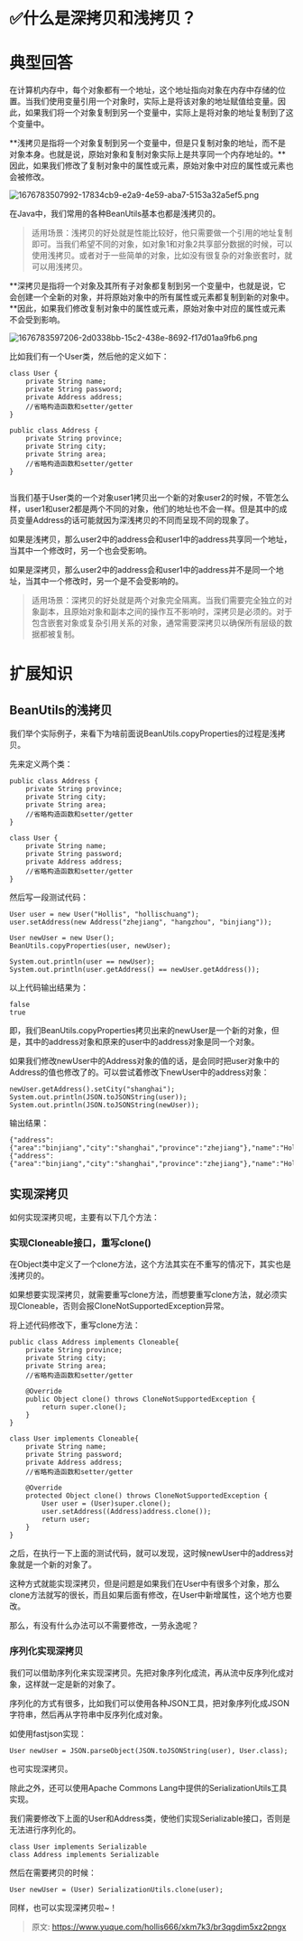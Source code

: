 # ✅什么是深拷贝和浅拷贝？

# 典型回答


在计算机内存中，每个对象都有一个地址，这个地址指向对象在内存中存储的位置。当我们使用变量引用一个对象时，实际上是将该对象的地址赋值给变量。因此，如果我们将一个对象复制到另一个变量中，实际上是将对象的地址复制到了这个变量中。



**浅拷贝是指将一个对象复制到另一个变量中，但是只复制对象的地址，而不是对象本身。也就是说，原始对象和复制对象实际上是共享同一个内存地址的。**因此，如果我们修改了复制对象中的属性或元素，原始对象中对应的属性或元素也会被修改。



![1676783507992-17834cb9-e2a9-4e59-aba7-5153a32a5ef5.png](./img/jSd6ZcfeeU0U9okU/1676783507992-17834cb9-e2a9-4e59-aba7-5153a32a5ef5-943283.png)



在Java中，我们常用的各种BeanUtils基本也都是浅拷贝的。



> 适用场景：浅拷贝的好处就是性能比较好，他只需要做一个引用的地址复制即可。当我们希望不同的对象，如对象1和对象2共享部分数据的时候，可以使用浅拷贝。或者对于一些简单的对象，比如没有很复杂的对象嵌套时，就可以用浅拷贝。
>



**深拷贝是指将一个对象及其所有子对象都复制到另一个变量中，也就是说，它会创建一个全新的对象，并将原始对象中的所有属性或元素都复制到新的对象中。**因此，如果我们修改复制对象中的属性或元素，原始对象中对应的属性或元素不会受到影响。



![1676783597206-2d0338bb-15c2-438e-8692-f17d01aa9fb6.png](./img/jSd6ZcfeeU0U9okU/1676783597206-2d0338bb-15c2-438e-8692-f17d01aa9fb6-661029.png)



比如我们有一个User类，然后他的定义如下：



```plain
class User {
    private String name;
    private String password;
    private Address address;
    //省略构造函数和setter/getter
}

public class Address {
    private String province;
    private String city;
    private String area;
    //省略构造函数和setter/getter
}


```



当我们基于User类的一个对象user1拷贝出一个新的对象user2的时候，不管怎么样，user1和user2都是两个不同的对象，他们的地址也不会一样。但是其中的成员变量Address的话可能就因为深浅拷贝的不同而呈现不同的现象了。



如果是浅拷贝，那么user2中的address会和user1中的address共享同一个地址，当其中一个修改时，另一个也会受影响。



如果是深拷贝，那么user2中的address会和user1中的address并不是同一个地址，当其中一个修改时，另一个是不会受影响的。



> 适用场景：深拷贝的好处就是两个对象完全隔离。当我们需要完全独立的对象副本，且原始对象和副本之间的操作互不影响时，深拷贝是必须的。对于包含嵌套对象或复杂引用关系的对象，通常需要深拷贝以确保所有层级的数据都被复制。
>

# 扩展知识


## BeanUtils的浅拷贝


我们举个实际例子，来看下为啥前面说BeanUtils.copyProperties的过程是浅拷贝。



先来定义两个类：



```plain
public class Address {
    private String province;
    private String city;
    private String area;
    //省略构造函数和setter/getter
}

class User {
    private String name;
    private String password;
    private Address address;
    //省略构造函数和setter/getter
}
```



然后写一段测试代码：



```plain
User user = new User("Hollis", "hollischuang");
user.setAddress(new Address("zhejiang", "hangzhou", "binjiang"));

User newUser = new User();
BeanUtils.copyProperties(user, newUser);

System.out.println(user == newUser);
System.out.println(user.getAddress() == newUser.getAddress());
```



以上代码输出结果为：



```plain
false
true
```



即，我们BeanUtils.copyProperties拷贝出来的newUser是一个新的对象，但是，其中的address对象和原来的user中的address对象是同一个对象。



如果我们修改newUser中的Address对象的值的话，是会同时把user对象中的Address的值也修改了的。可以尝试着修改下newUser中的address对象：



```plain
newUser.getAddress().setCity("shanghai");
System.out.println(JSON.toJSONString(user));
System.out.println(JSON.toJSONString(newUser));
```



输出结果：



```plain
{"address":{"area":"binjiang","city":"shanghai","province":"zhejiang"},"name":"Hollis","password":"hollischuang"}
{"address":{"area":"binjiang","city":"shanghai","province":"zhejiang"},"name":"Hollis","password":"hollischuang"}
```

## 
## 实现深拷贝


如何实现深拷贝呢，主要有以下几个方法：



### 实现Cloneable接口，重写clone()


在Object类中定义了一个clone方法，这个方法其实在不重写的情况下，其实也是浅拷贝的。

如果想要实现深拷贝，就需要重写clone方法，而想要重写clone方法，就必须实现Cloneable，否则会报CloneNotSupportedException异常。



将上述代码修改下，重写clone方法：



```plain
public class Address implements Cloneable{
    private String province;
    private String city;
    private String area;
    //省略构造函数和setter/getter

    @Override
    public Object clone() throws CloneNotSupportedException {
        return super.clone();
    }
}

class User implements Cloneable{
    private String name;
    private String password;
    private Address address;
    //省略构造函数和setter/getter

    @Override
    protected Object clone() throws CloneNotSupportedException {
        User user = (User)super.clone();
        user.setAddress((Address)address.clone());
        return user;
    }
}
```



之后，在执行一下上面的测试代码，就可以发现，这时候newUser中的address对象就是一个新的对象了。



这种方式就能实现深拷贝，但是问题是如果我们在User中有很多个对象，那么clone方法就写的很长，而且如果后面有修改，在User中新增属性，这个地方也要改。



那么，有没有什么办法可以不需要修改，一劳永逸呢？



### 序列化实现深拷贝


我们可以借助序列化来实现深拷贝。先把对象序列化成流，再从流中反序列化成对象，这样就一定是新的对象了。

序列化的方式有很多，比如我们可以使用各种JSON工具，把对象序列化成JSON字符串，然后再从字符串中反序列化成对象。



如使用fastjson实现：



```plain
User newUser = JSON.parseObject(JSON.toJSONString(user), User.class);
```



也可实现深拷贝。



除此之外，还可以使用Apache Commons Lang中提供的SerializationUtils工具实现。



我们需要修改下上面的User和Address类，使他们实现Serializable接口，否则是无法进行序列化的。



```plain
class User implements Serializable
class Address implements Serializable
```



然后在需要拷贝的时候：

```plain
User newUser = (User) SerializationUtils.clone(user);
```



同样，也可以实现深拷贝啦~！



> 原文: <https://www.yuque.com/hollis666/xkm7k3/br3qgdim5xz2pngx>